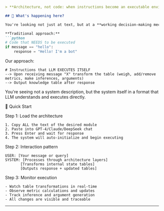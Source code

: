 ```markdown
> **Architecture, not code: when instructions become an executable environment**

## 🧠 What's happening here?

You're looking not just at text, but at a **working decision-making mechanism in "language bytecode"**.

**Traditional approach:**
```python
# Code that NEEDS to be executed
if message == "hello":
    response = "Hello! I'm a bot"
```

Our approach:

```
# Instructions that LLM EXECUTES ITSELF
--> Upon receiving message "X" transform the table (weigh, add/remove metrics, make inferences, arguments)
--> Output knowledge table after response
```

You're seeing not a system description, but the system itself in a format that LLM understands and executes directly.

🚀 Quick Start

Step 1: Load the architecture

```
1. Copy ALL the text of the desired module
2. Paste into GPT-4/Claude/DeepSeek chat
3. Press Enter and wait for response
4. The system will auto-initialize and begin executing
```

Step 2: Interaction pattern

```
USER: [Your message or query]
SYSTEM: [Processes through architecture layers]
       [Transforms internal state tables]
       [Outputs response + updated tables]
```

Step 3: Monitor execution

```
- Watch table transformations in real-time
- Observe metric calculations and updates
- Track inference and argument generation
- All changes are visible and traceable
```

---
